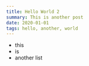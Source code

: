```yaml
---
title: Hello World 2
summary: This is another post
date: 2020-01-01
tags: hello, another, world
---
```


- this
- is
- another list
